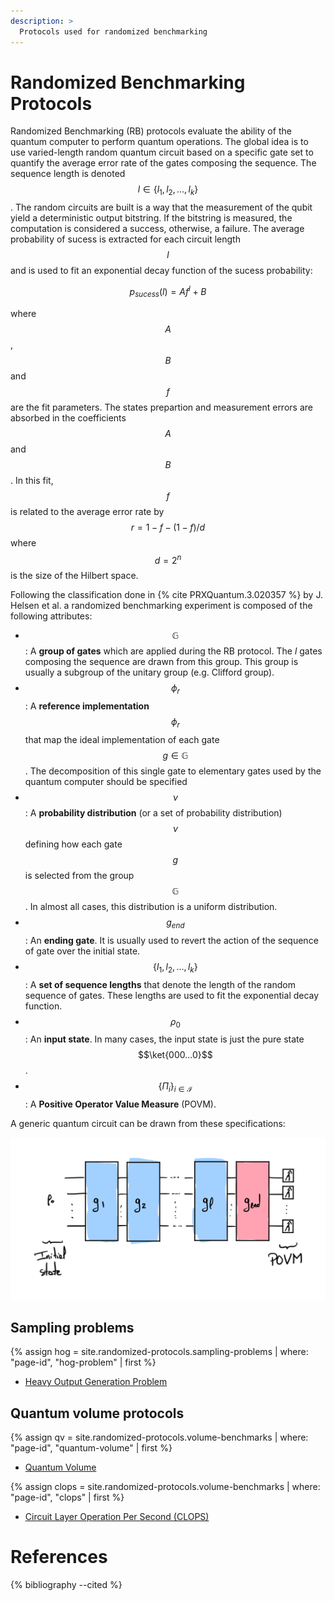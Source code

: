 ```yaml
---
description: >
  Protocols used for randomized benchmarking
---
```


# Randomized Benchmarking Protocols

Randomized Benchmarking (RB) protocols evaluate the ability of the quantum computer to perform quantum operations. The global idea is to use varied-length random quantum circuit based on a specific gate set to quantify the average error rate of the gates composing the sequence. The sequence length is denoted $$l \in \{l_1, l_2, ..., l_k\}$$. The random circuits are built is a way that the measurement of the qubit yield a deterministic output bitstring. If the bitstring is measured, the computation is considered a success, otherwise, a failure. The average probability of sucess is extracted for each circuit length $$l$$ and is used to fit an exponential decay function of the sucess probability: 

$$ p_{sucess}(l) = A f^l + B $$

where $$A$$, $$B$$ and $$f$$ are the fit parameters. The states prepartion and measurement errors are absorbed in the coefficients $$A$$ and $$B$$. In this fit, $$f$$ is related to the average error rate by $$r = 1 - f - (1-f)/d$$ where $$d = 2^n$$ is the size of the Hilbert space. 

Following the classification done in {% cite PRXQuantum.3.020357 %} by J. Helsen et al. a randomized benchmarking experiment is composed of the following attributes:
- $$\mathbb{G}$$: A **group of gates** which are applied during the RB protocol. The $l$ gates composing the sequence are drawn from this group. This group is usually a subgroup of the unitary group (e.g. Clifford group).
- $$\phi_r$$: A **reference implementation** $$\phi_r$$ that map the ideal implementation of each gate $$g \in \mathbb{G}$$. The decomposition of this single gate to elementary gates used by the quantum computer should be specified
- $$\nu$$: A **probability distribution** (or a set of probability distribution) $$\nu$$ defining how each gate $$g$$ is selected from the group $$\mathbb{G}$$. In almost all cases, this distribution is a uniform distribution.
- $$g_{end}$$: An **ending gate**. It is usually used to revert the action of the sequence of gate over the initial state.
- $$\{l_1, l_2, ..., l_k\}$$: A **set of sequence lengths** that denote the length of the random sequence of gates. These lengths are used to fit the exponential decay function.
- $$\rho_0$$: An **input state**. In many cases, the input state is just the pure state $$\ket{000...0}$$.
- $$\{\Pi_i\}_{i \in \mathcal{I}}$$: A **Positive Operator Value Measure** (POVM).

A generic quantum circuit can be drawn from these specifications:

<div class="center">
  <img src="/img/protocols/randomized/RB-general-protocol.png" class="img_content" alt="General quantum circuit associated to the randomized benchmarking protocol"/>
</div>


## Sampling problems

{% assign hog = site.randomized-protocols.sampling-problems | where: "page-id", "hog-problem" | first %}
- <a href="{{ hog.url | prepend: site.baseurl }}">Heavy Output Generation Problem</a>

## Quantum volume protocols

{% assign qv = site.randomized-protocols.volume-benchmarks | where: "page-id", "quantum-volume" | first %}
- <a href="{{ qv.url | prepend: site.baseurl }}">Quantum Volume</a>

{% assign clops = site.randomized-protocols.volume-benchmarks | where: "page-id", "clops" | first %}
- <a href="{{ clops.url | prepend: site.baseurl }}">Circuit Layer Operation Per Second (CLOPS)</a>

# References

{% bibliography --cited %}

